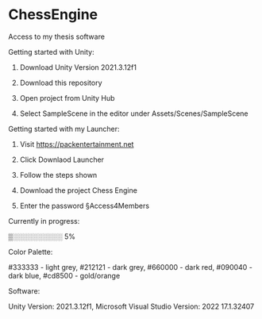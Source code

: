# ChessEngine
Access to my thesis software


Getting started with Unity:

1) Download Unity Version 2021.3.12f1

2) Download this repository

3) Open project from Unity Hub

4) Select SampleScene in the editor under Assets/Scenes/SampleScene


Getting started with my Launcher:

1) Visit https://packentertainment.net

2) Click Downlaod Launcher

3) Follow the steps shown

4) Download the project Chess Engine

5) Enter the password §Access4Members


Currently in progress:

▒░░░░░░░░░░ 5%


Color Palette:

#333333 - light grey,
#212121 - dark grey,
#660000 - dark red,
#090040 - dark blue,
#cd8500 - gold/orange


Software:

Unity Version: 2021.3.12f1,
Microsoft Visual Studio Version: 2022 17.1.32407





